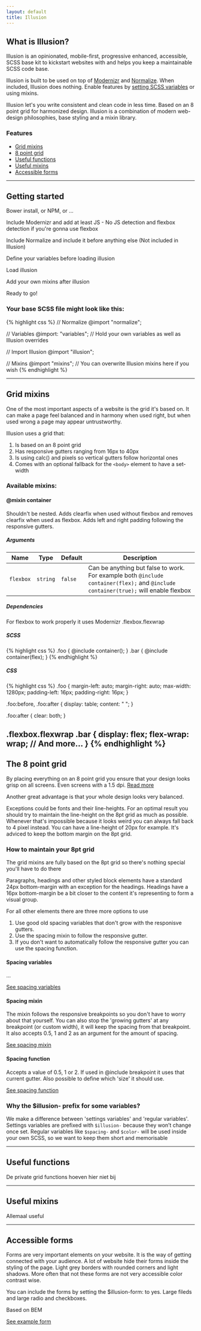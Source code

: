 ```yaml
---
layout: default
title: Illusion
---
```


## What is Illusion?
Illusion is an opinionated, mobile-first, progressive enhanced, accessible, SCSS base kit to kickstart websites with and helps you keep a maintainable SCSS code base.

Illusion is built to be used on top of <a href="#">Modernizr</a> and <a href="#">Normalize</a>. When included, Illusion does nothing. Enable features by <a href="#">setting SCSS variables</a> or using mixins.

Illusion let's you write consistent and clean code in less time. Based on an 8 point grid for harmonized design. Illusion is a combination of modern web-design philosophies, base styling and a mixin library.

### Features
* [Grid mixins](#)
* [8 point grid](#)
* [Useful functions](#)
* [Useful mixins](#)
* [Accessible forms](#)

---

## Getting started
Bower install, or NPM, or ...

Include Modernizr and add at least JS - No JS detection and flexbox detection if you're gonna use flexbox

Include Normalize and include it before anything else (Not included in Illusion)

Define your variables before loading illusion

Load illusion

Add your own mixins after illusion

Ready to go!

### Your base SCSS file might look like this:
{% highlight css %}
// Normalize
@import "normalize";

// Variables
@import: "variables"; // Hold your own variables as well as Illusion overrides

// Import Illusion
@import "illusion";

// Mixins
@import "mixins"; // You can overwrite Illusion mixins here if you wish
{% endhighlight %}

---

## Grid mixins

One of the most important aspects of a website is the grid it's based on. It can make a page feel balanced and in harmony when used right, but when used wrong a page may appear untrustworthy.

Illusion uses a grid that:
1. Is based on an 8 point grid
1. Has responsive gutters ranging from 16px to 40px
1. Is using calc() and pixels so vertical gutters follow horizontal ones
1. Comes with an optional fallback for the `<body>` element to have a set-width

### Available mixins:

#### @mixin container
Shouldn't be nested. Adds clearfix when used without flexbox and removes clearfix when used as flexbox. Adds left and right padding following the responsive gutters.

##### Arguments

| Name | Type | Default | Description |
| ---- | ---- | ------- | ----------- |
| `flexbox` | `string` | `false` | Can be anything but false to work. For example both `@include container(flex);` and `@include container(true);` will enable flexbox |

##### Dependencies
For flexbox to work properly it uses Modernizr .flexbox.flexwrap

##### SCSS
{% highlight css %}
.foo {
  @include container();
}
.bar {
  @include container(flex);
}
{% endhighlight %}

##### CSS
{% highlight css %}
.foo {
    margin-left: auto;
    margin-right: auto;
    max-width: 1280px;
    padding-left: 16px;
    padding-right: 16px;
}

.foo:before,
.foo:after {
    display: table;
    content: " ";
}

.foo:after {
    clear: both;
}

.flexbox.flexwrap .bar {
    display: flex;
    flex-wrap: wrap;
    // And more...
}
{% endhighlight %}
---

## The 8 point grid
By placing everything on an 8 point grid you ensure that your design looks grisp on all screens. Even screens with a 1.5 dpi. <a href="https://builttoadapt.io/intro-to-the-8-point-grid-system-d2573cde8632">Read more</a>

Another great advantage is that your whole design looks very balanced.

Exceptions could be fonts and their line-heights. For an optimal result you should try to maintain the line-height on the 8pt grid as much as possible. Whenever that's impossible because it looks weird you can always fall back to 4 pixel instead. You can have a line-height of 20px for example. It's adviced to keep the bottom margin on the 8pt grid.

### How to maintain your 8pt grid
The grid mixins are fully based on the 8pt grid so there's nothing special you'll have to do there

Paragraphs, headings and other styled block elements have a standard 24px bottom-margin with an exception for the headings. Headings have a 16px bottom-margin be a bit closer to the content it's representing to form a visual group.

For all other elements there are three more options to use
1. Use good old spacing variables that don't grow with the responisve gutters.
1. Use the spacing mixin to follow the responsive gutter.
1. If you don't want to automatically follow the responsive gutter you can use the spacing function.

#### Spacing variables
...

<p class="pull-top"><a href="#">See spacing variables</a>

#### Spacing mixin
The mixin follows the responsive breakpoints so you don't have to worry about that yourself. You can also stop the 'growing gutters' at any breakpoint (or custom width), it will keep the spacing from that breakpoint. It also accepts 0.5, 1 and 2 as an argument for the amount of spacing.

<p class="pull-top"><a href="#">See spacing mixin</a>

#### Spacing function
Accepts a value of 0.5, 1 or 2. If used in @include breakpoint it uses that current gutter. Also possible to define which 'size' it should use.

<p class="pull-top"><a href="#">See spacing function</a>

### Why the $illusion- prefix for some variables?
We make a difference between 'settings variables' and 'regular variables'. Settings variables are prefixed with `$illusion-` because they won’t change once set. Regular variables like `$spacing-` and `$color-` will be used inside your own SCSS, so we want to keep them short and memorisable

---

## Useful functions
De private grid functions hoeven hier niet bij

---

## Useful mixins
Allemaal useful

---

## Accessible forms
Forms are very important elements on your website. It is the way of getting connected with your audience. A lot of website hide their forms inside the styling of the page. Light grey borders with rounded corners and light shadows. More often that not these forms are not very accessible color contrast wise.

You can include the forms by setting the $illusion-form: to yes. Large fileds and large radio and checkboxes.

Based on BEM
<p class="pull-top"><a href="#">See example form</a>
